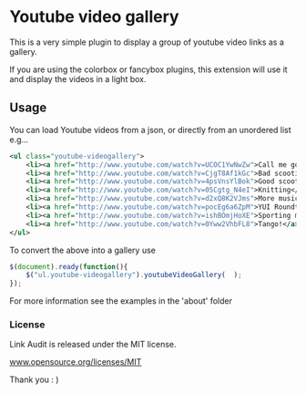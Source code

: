 # Youtube video gallery

This is a very simple plugin to display a group of youtube video links as a gallery.

If you are using the colorbox or fancybox plugins, this extension will use it and display the videos in a light box.

## Usage

You can load Youtube videos from a json, or directly from an unordered list e.g...
```xml
<ul class="youtube-videogallery">
    <li><a href="http://www.youtube.com/watch?v=UCOC1YwNwZw">Call me gordie</a></li>
    <li><a href="http://www.youtube.com/watch?v=CjgT8Af1kGc">Bad scooting</a></li>
    <li><a href="http://www.youtube.com/watch?v=4psVnsYlBok">Good scooting</a></li>
    <li><a href="http://www.youtube.com/watch?v=05Cgtg_N4eI">Knitting</a></li>
    <li><a href="http://www.youtube.com/watch?v=d2xQ8K2VJms">More music</a></li>
    <li><a href="http://www.youtube.com/watch?v=pocEg6a6ZpM">YUI Roundtable</a></li>
    <li><a href="http://www.youtube.com/watch?v=ishBOmjHoXE">Sporting moments</a></li>
    <li><a href="http://www.youtube.com/watch?v=0Yww2VhbFL8">Tango!</a></li>
</ul>
```
To convert the above into a gallery use

```javascript
$(document).ready(function(){
    $("ul.youtube-videogallery").youtubeVideoGallery(  );
});
```

For more information see the examples in the 'about' folder





### License

Link Audit is released under the MIT license.

www.opensource.org/licenses/MIT

Thank you : )